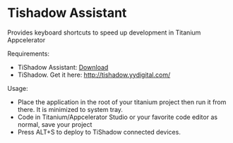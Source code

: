 # Tishadow Assistant

Provides keyboard shortcuts to speed up development in Titanium Appcelerator 

Requirements:
* TiShadow Assistant: <a href="https://github.com/SCJLabs/TishadowAssistant/blob/master/TiShadowAssistant/bin/Debug/TiShadowAssistant.exe?raw=true"> Download</a>
* TiShadow. Get it here: http://tishadow.yydigital.com/


Usage:
* Place the application in the root of your titanium project then run it from there. It is minimized to system tray.
* Code in Titanium/Appcelerator Studio or your favorite code editor as normal, save your project
* Press ALT+S to deploy to TiShadow connected devices.
